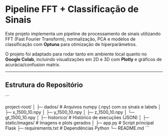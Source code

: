 # Pipeline FFT + Classificação de Sinais

Este projeto implementa um pipeline de processamento de sinais utilizando FFT (Fast Fourier Transform), normalização, PCA e modelos de classificação com **Optuna** para otimização de hiperparâmetros.

O projeto foi adaptado para rodar tanto em ambiente local quanto no **Google Colab**, incluindo visualizações em 2D e 3D com **Plotly** e gráficos de acurácia/confusion matrix.

---

## Estrutura do Repositório

´´´

project-root/
│
├─ dados/ # Arquivos numpy (.npy) com os sinais e labels
│ ├─ x_1500_10.npy
│ ├─ y_1500_10.npy
│ ├─ z_1500_10.npy
│ └─ gt_1500_10.npy
│
├─ historico/ # Histórico de execuções (JSON)
│
├─ static/images/ # Imagens e plots gerados
│
├─ app.py # Script principal Flask
├─ requirements.txt # Dependências Python
└─ README.md
´´´

